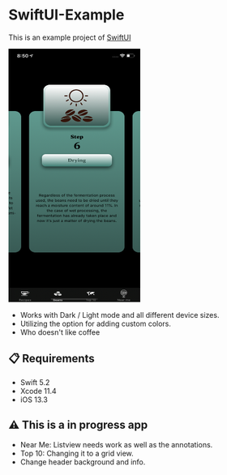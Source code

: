 # SwiftUI-Example
This is an example project of [SwiftUI](https://developer.apple.com/xcode/swiftui)

<img width="260" height="500" src="./Base Assests/Screen Shot 4.png">

- Works with Dark / Light mode and all different device sizes.
- Utilizing the option for adding custom colors.
- Who doesn't like coffee


## :clipboard: Requirements
- Swift 5.2
- Xcode 11.4
- iOS 13.3

##  :warning: This is a in progress app

- Near Me: Listview needs work as well as the annotations.
- Top 10: Changing it to a grid view.
- Change header background and info.
